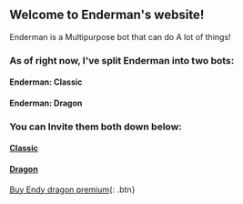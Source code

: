 ## Welcome to Enderman's website!

Enderman is a Multipurpose bot that can do A lot of things!

### As of right now, I've split Enderman into two bots:

#### Enderman: Classic
#### Enderman: Dragon

### You can Invite them both down below:
#### [Classic](https://discord.com/api/oauth2/authorize?client_id=882963454066040842&permissions=8&scope=bot)
#### [Dragon](https://discord.com/api/oauth2/authorize?client_id=910074604977029182&permissions=536870911991&scope=bot%20applications.commands)

[Buy Endy dragon premium](https://www.youtube.com/watch?v=dQw4w9WgXcQ){: .btn}
